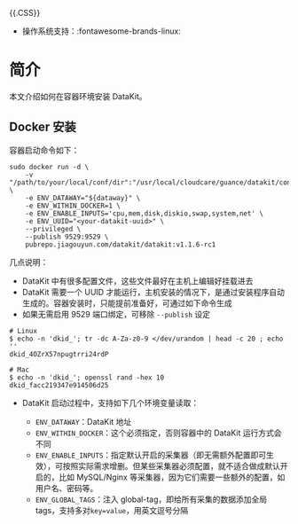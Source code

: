 {{.CSS}}

- 操作系统支持：:fontawesome-brands-linux:

# 简介

本文介绍如何在容器环境安装 DataKit。

## Docker 安装


容器启动命令如下：

```shell
sudo docker run -d \
	-v "/path/to/your/local/conf/dir":"/usr/local/cloudcare/guance/datakit/conf.d" \
	-e ENV_DATAWAY="${dataway}" \
	-e ENV_WITHIN_DOCKER=1 \
	-e ENV_ENABLE_INPUTS='cpu,mem,disk,diskio,swap,system,net' \
	-e ENV_UUID="<your-datakit-uuid>" \
	--privileged \
	--publish 9529:9529 \
	pubrepo.jiagouyun.com/datakit/datakit:v1.1.6-rc1
```

几点说明：

- DataKit 中有很多配置文件，这些文件最好在主机上编辑好挂载进去
- DataKit 需要一个 UUID 才能运行，主机安装的情况下，是通过安装程序自动生成的。容器安装时，只能提前准备好，可通过如下命令生成
- 如果无需启用 9529 端口绑定，可移除 `--publish` 设定

```shell
# Linux
$ echo -n 'dkid_'; tr -dc A-Za-z0-9 </dev/urandom | head -c 20 ; echo ''
dkid_4OZrX57npugtrri24rdP

# Mac
$ echo -n 'dkid_'; openssl rand -hex 10
dkid_facc219347e914506d25
```

- DataKit 启动过程中，支持如下几个环境变量读取：

	- `ENV_DATAWAY`：DataKit 地址
	- `ENV_WITHIN_DOCKER`：这个必须指定，否则容器中的 DataKit 运行方式会不同
	- `ENV_ENABLE_INPUTS`：指定默认开启的采集器（即无需额外配置即可生效），可按照实际需求增删。但某些采集器必须配置，就不适合做成默认开启的，比如 MySQL/Nginx 等采集器，因为它们需要一些额外的配置，如用户名、密码等。
	- `ENV_GLOBAL_TAGS`：注入 global-tag，即给所有采集的数据添加全局 tags，支持多对`key=value`，用英文逗号分隔
